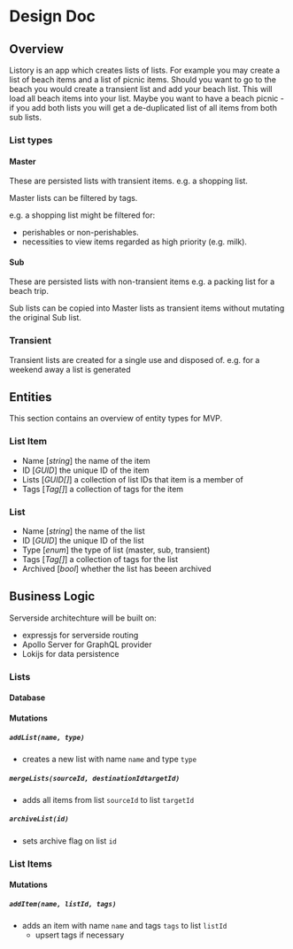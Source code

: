 # Design Doc

## Overview
Listory is an app which creates lists of lists. For example you may create a list of beach items and a list of picnic items. Should you want to go to the beach you would create a transient list and add your beach list. This will load all beach items into your list. Maybe you want to have a beach picnic - if you add both lists you will get a de-duplicated list of all items from both sub lists.

### List types
#### Master
These are persisted lists with transient items. e.g. a shopping list. 

Master lists can be filtered by tags. 

e.g. a shopping list might be filtered for:
 - perishables or non-perishables.
 - necessities to view items regarded as high priority (e.g. milk).

#### Sub
These are persisted lists with non-transient items e.g. a packing list for a beach trip.

Sub lists can be copied into Master lists as transient items without mutating the original Sub list.

### Transient
Transient lists are created for a single use and disposed of. e.g. for a weekend away a list is generated

## Entities
This section contains an overview of entity types for MVP.

### List Item
- Name [_string_] the name of the item
- ID [_GUID_] the unique ID of the item
- Lists [_GUID[]_] a collection of list IDs that item is a member of
- Tags [_Tag[]_] a collection of tags for the item

### List
- Name [_string_] the name of the list
- ID [_GUID_] the unique ID of the list
- Type [_enum_] the type of list (master, sub, transient)
- Tags [_Tag[]_] a collection of tags for the list
- Archived [_bool_] whether the list has beeen archived

## Business Logic
Serverside architechture will be built on:
- expressjs for serverside routing
- Apollo Server for GraphQL provider
- Lokijs for data persistence

### Lists
#### Database

#### Mutations
##### `addList(name, type)`
- creates a new list with name `name` and type `type`
##### `mergeLists(sourceId, destinationIdtargetId)`
- adds all items from list `sourceId` to list `targetId`
##### `archiveList(id)`
- sets archive flag on list `id`

### List Items
#### Mutations
##### `addItem(name, listId, tags)`
- adds an item with name `name` and tags `tags` to list `listId`
  - upsert tags if necessary